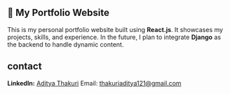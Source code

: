 
## 🚀 My Portfolio Website

This is my personal portfolio website built using **React.js**. It showcases my projects, skills, and experience. In the future, I plan to integrate **Django** as the backend to handle dynamic content.

## contact
**LinkedIn:** [Aditya Thakuri](https://www.linkedin.com/in/adityathakuri/)
Email: thakuriaditya121@gmail.com
